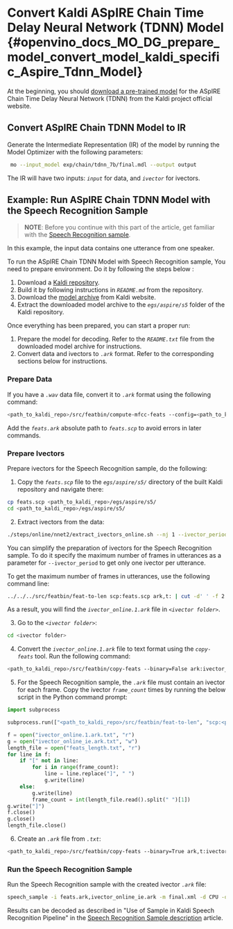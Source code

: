 # Convert Kaldi ASpIRE Chain Time Delay Neural Network (TDNN) Model {#openvino_docs_MO_DG_prepare_model_convert_model_kaldi_specific_Aspire_Tdnn_Model}

At the beginning, you should [download a pre-trained model](https://kaldi-asr.org/models/1/0001_aspire_chain_model.tar.gz)
for the ASpIRE Chain Time Delay Neural Network (TDNN) from the Kaldi project official website.

## Convert ASpIRE Chain TDNN Model to IR

Generate the Intermediate Representation (IR) of the model by running the Model Optimizer with the following parameters:
```sh
 mo --input_model exp/chain/tdnn_7b/final.mdl --output output
```

The IR will have two inputs: *`input`* for data, and *`ivector`* for ivectors.

## Example: Run ASpIRE Chain TDNN Model with the Speech Recognition Sample

> **NOTE**: Before you continue with this part of the article, get familiar with the [Speech Recognition sample](../../../../../samples/cpp/speech_sample/README.md).

In this example, the input data contains one utterance from one speaker. 

To run the ASpIRE Chain TDNN Model with Speech Recognition sample, You need to prepare environment. Do it by following the steps below :
1. Download a [Kaldi repository](https://github.com/kaldi-asr/kaldi).
2. Build it by following instructions in *`README.md`* from the repository.
3. Download the [model archive](https://kaldi-asr.org/models/1/0001_aspire_chain_model.tar.gz) from Kaldi website.
4. Extract the downloaded model archive to the *`egs/aspire/s5`* folder of the Kaldi repository.

Once everything has been prepared, you can start a proper run:

1. Prepare the model for decoding. Refer to the *`README.txt`* file from the downloaded model archive for instructions.
2. Convert data and ivectors to *`.ark`* format. Refer to the corresponding sections below for instructions.

### Prepare Data

If you have a *`.wav`* data file, convert it to *`.ark`* format using the following command:
```sh
<path_to_kaldi_repo>/src/featbin/compute-mfcc-feats --config=<path_to_kaldi_repo>/egs/aspire/s5/conf/mfcc_hires.conf scp:./wav.scp ark,scp:feats.ark,feats.scp
```
Add the *`feats.ark`* absolute path to *`feats.scp`* to avoid errors in later commands.

### Prepare Ivectors

Prepare ivectors for the Speech Recognition sample, do the following:

1. Copy the *`feats.scp`* file to the *`egs/aspire/s5/`* directory of the built Kaldi repository and navigate there:
```sh
cp feats.scp <path_to_kaldi_repo>/egs/aspire/s5/
cd <path_to_kaldi_repo>/egs/aspire/s5/
```

2. Extract ivectors from the data:
```sh
./steps/online/nnet2/extract_ivectors_online.sh --nj 1 --ivector_period <max_frame_count_in_utterance> <data folder> exp/tdnn_7b_chain_online/ivector_extractor <ivector folder>
```
You can simplify the preparation of ivectors for the Speech Recognition sample. To do it specify the maximum number of frames in utterances as a parameter for `--ivector_period`
to get only one ivector per utterance.

To get the maximum number of frames in utterances, use the following command line:
```sh
../../../src/featbin/feat-to-len scp:feats.scp ark,t: | cut -d' ' -f 2 - | sort -rn | head -1
```
As a result, you will find the *`ivector_online.1.ark`* file in *`<ivector folder>`*.

3. Go to the *`<ivector folder>`*:
```sh
cd <ivector folder>
```

4. Convert the *`ivector_online.1.ark`* file to text format using the *`copy-feats`* tool. Run the following command:
```sh
<path_to_kaldi_repo>/src/featbin/copy-feats --binary=False ark:ivector_online.1.ark ark,t:ivector_online.1.ark.txt
```

5. For the Speech Recognition sample, the *`.ark`* file must contain an ivector
for each frame. Copy the ivector *`frame_count`* times by running the below script in the Python command prompt:
```python
import subprocess

subprocess.run(["<path_to_kaldi_repo>/src/featbin/feat-to-len", "scp:<path_to_kaldi_repo>/egs/aspire/s5/feats.scp", "ark,t:feats_length.txt"])

f = open("ivector_online.1.ark.txt", "r")
g = open("ivector_online_ie.ark.txt", "w")
length_file = open("feats_length.txt", "r")
for line in f:
    if "[" not in line:
        for i in range(frame_count):
            line = line.replace("]", " ")
            g.write(line)
    else:
        g.write(line)
        frame_count = int(length_file.read().split(" ")[1])
g.write("]")
f.close()
g.close()
length_file.close()
```

6. Create an *`.ark`* file from *`.txt`*:
```sh
<path_to_kaldi_repo>/src/featbin/copy-feats --binary=True ark,t:ivector_online_ie.ark.txt ark:ivector_online_ie.ark
```

### Run the Speech Recognition Sample

Run the Speech Recognition sample with the created ivector *`.ark`* file:
```sh
speech_sample -i feats.ark,ivector_online_ie.ark -m final.xml -d CPU -o prediction.ark -cw_l 17 -cw_r 12
```

Results can be decoded as described in "Use of Sample in Kaldi Speech Recognition Pipeline"
in the [Speech Recognition Sample description](../../../../../samples/cpp/speech_sample/README.md) article.
